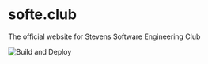 # softe.club

The official website for Stevens Software Engineering Club

![Build and Deploy](https://github.com/StevensSEC/sec.club/workflows/Build%20and%20Deploy/badge.svg)
